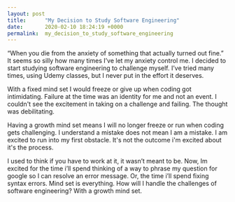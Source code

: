 ```yaml
---
layout: post
title:      "My Decision to Study Software Engineering"
date:       2020-02-10 18:24:19 +0000
permalink:  my_decision_to_study_software_engineering
---
```



  “When you die from the anxiety of something that actually turned out fine.” It seems so silly how many times I’ve let my anxiety control me. I decided to start studying software engineering to challenge myself. I’ve tried many times, using Udemy classes, but I never put in the effort it deserves. 
	
  With a fixed mind set I would freeze or give up when coding got intimidating. Failure at the time was an identity for me and not an event. I couldn't see the excitement in taking on a challenge and failing. The thought was debilitating.
	
  Having a growth mind set means I will no longer freeze or run when coding gets challenging. I understand a mistake does not mean I am a mistake. I am excited to run into my first obstacle. It's not the outcome i'm excited about it's the process. 
	
  I used to think if you have to work at it, it wasn’t meant to be. Now, Im excited for the time i’ll spend thinking of a way to phrase my question for google so I can resolve an error message. Or, the time i’ll spend fixing syntax errors. Mind set is everything. How will I handle the challenges of software engineering? With a growth mind set. 
